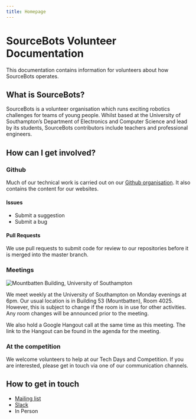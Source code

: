 ```yaml
---
title: Homepage
---
```


# SourceBots Volunteer Documentation
This documentation contains information for volunteers about how SourceBots operates.

## What is SourceBots?
SourceBots is a volunteer organisation which runs exciting robotics challenges for teams of young people. Whilst based at the University of Southampton’s Department of Electronics and Computer Science and lead by its students, SourceBots contributors include teachers and professional engineers.

## How can I get involved?

### Github

Much of our technical work is carried out on our [Github organisation](https://github.com/sourcebots/). It also contains the content for our websites.

#### Issues
- Submit a suggestion
- Submit a bug

#### Pull Requests
We use pull requests to submit code for review to our repositories before it is merged into the master branch.

### Meetings

![Mountbatten Building, University of Southampton](/img/mountbatten-building-53.jpg)

We meet weekly at the University of Southampton on Monday evenings at 6pm. Our usual location is in Building 53 (Mountbatten), Room 4025. However, this is subject to change if the room is in use for other activities. Any room changes will be announced prior to the meeting.

We also hold a Google Hangout call at the same time as this meeting. The link to the Hangout can be found in the agenda for the meeting.

### At the competition

We welcome volunteers to help at our Tech Days and Competition. If you are interested, please get in touch via one of our communication channels.

## How to get in touch
- [Mailing list](https://groups.google.com/forum/#!forum/sourcebots)
- [Slack](https://sourcebots.slack.com/)
- In Person
